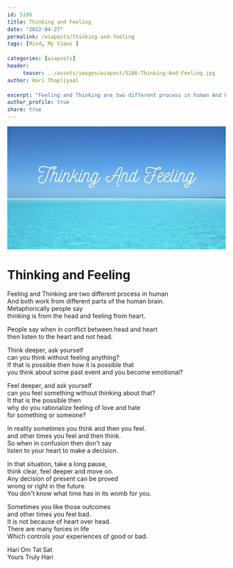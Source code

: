 ```yaml
---
id: 5186 
title: Thinking and Feeling
date: "2022-04-27"
permalink: /wiaposts/thinking-and-feeling
tags: [Mind, My Views ]    

categories: [wiaposts] 
header:
     teaser: ../assets/images/wiapost/5186-Thinking-And-Feeling.jpg
author: Hari Thapliyaal 

excerpt: "Feeling and Thinking are two different process in human And both work from different parts of the human brain. Metaphorically people say thinking is from the head and feeling from heart. People say when in conflict between head and heart"
author_profile: true 
share: true 
---
```

![Thinking and Feeling](../assets/images/wiapost/5186-Thinking-And-Feeling.jpg)     
   
# Thinking and Feeling    
   
Feeling and Thinking are two different process in human     
And both work from different parts of the human brain.     
Metaphorically people say     
thinking is from the head and feeling from heart.    
    
People say when in conflict between head and heart     
then listen to the heart and not head.    
    
Think deeper, ask yourself     
can you think without feeling anything?    
If that is possible then how it is possible that     
you think about some past event and you become emotional?    
    
Feel deeper, and ask yourself     
can you feel something without thinking about that?    
It that is the possible then     
why do you rationalize feeling of love and hate     
for something or someone?    
    
In reality sometimes you think and then you feel.    
and other times you feel and then think.    
So when in confusion then don't say     
listen to your heart to make a decision.    
    
In that situation, take a long pause,     
think clear, feel deeper and move on.     
Any decision of present can be proved     
wrong or right in the future.     
You don't know what time has in its womb for you.    
    
Sometimes you like those outcomes     
and other times you feel bad.    
It is not because of heart over head.    
There are many forces in life     
Which controls your experiences of good or bad.    
    
Hari Om Tat Sat     
Yours Truly Hari    
